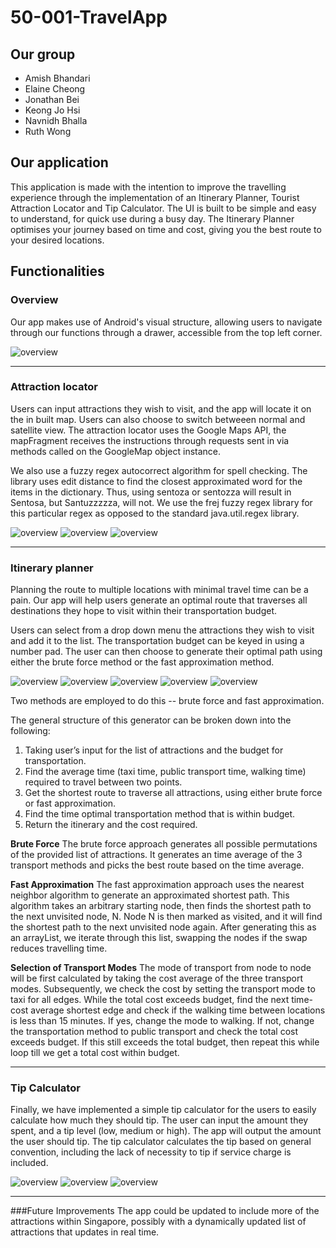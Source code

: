 # 50-001-TravelApp
## Our group
- Amish Bhandari
- Elaine Cheong
- Jonathan Bei
- Keong Jo Hsi
- Navnidh Bhalla
- Ruth Wong

## Our application
This application is made with the intention to improve the travelling experience through the implementation of an Itinerary Planner, Tourist Attraction Locator and Tip Calculator. The UI is built to be simple and easy to understand, for quick use during a busy day. The Itinerary Planner optimises your journey based on time and cost, giving you the best route to your desired locations.

## Functionalities
### Overview
Our app makes use of Android's visual structure, allowing users to navigate through our functions through a drawer, accessible from the top left corner.

![overview](https://github.com/amish995/50-001-TravelApp/blob/master/screenshots/App%20Drawer.png)

  ***
### Attraction locator
Users can input attractions they wish to visit, and the app will locate it on the in built map. Users can also choose to switch betweeen normal and satellite view.
The attraction locator uses the Google Maps API, the mapFragment receives the instructions through requests sent in via methods called on the GoogleMap object instance.

We also use a fuzzy regex autocorrect algorithm for spell checking. The library uses edit distance to find the closest approximated word for the items in the dictionary. Thus, using sentoza or sentozza will result in Sentosa, but Santuzzzzza, will not. We use the frej fuzzy regex library for this particular regex as opposed to the standard java.util.regex library.

![overview](https://github.com/amish995/50-001-TravelApp/blob/master/screenshots/Attraction%20Locator-1.png)
![overview](https://github.com/amish995/50-001-TravelApp/blob/master/screenshots/Attraction%20Locator-2.png)
![overview](https://github.com/amish995/50-001-TravelApp/blob/master/screenshots/Attraction%20Locator-3.png)

  ***
### Itinerary planner
Planning the route to multiple locations with minimal travel time can be a pain. Our app will help users generate an optimal route that traverses all destinations they hope to visit within their transportation budget.

Users can select from a drop down menu the attractions they wish to visit and add it to the list. The transportation budget can be keyed in using a number pad. The user can then choose to generate their optimal path using either the brute force method or the fast approximation method.

![overview](https://github.com/amish995/50-001-TravelApp/blob/master/screenshots/Itinerary%20Planner-1.png)
![overview](https://github.com/amish995/50-001-TravelApp/blob/master/screenshots/Itinerary%20Planner-2.png)
![overview](https://github.com/amish995/50-001-TravelApp/blob/master/screenshots/Itinerary%20Planner-3.png)
![overview](https://github.com/amish995/50-001-TravelApp/blob/master/screenshots/Itinerary%20Planner-4.png)
![overview](https://github.com/amish995/50-001-TravelApp/blob/master/screenshots/Itinerary%20Planner-5.png)



Two methods are employed to do this -- brute force and fast approximation.

The general structure of this generator can be broken down into the following:
1. Taking user’s input for the list of attractions and the budget for transportation.
2. Find the average time (taxi time, public transport time, walking time) required to travel between two points.
3. Get the shortest route to traverse all attractions, using either brute force or fast approximation.
4. Find the time optimal transportation method that is within budget.
5. Return the itinerary and the cost required.

**Brute Force**
The brute force approach generates all possible permutations of the provided list of attractions. It generates an time average of the 3 transport methods and picks the best route based on the time average.

**Fast Approximation**
The fast approximation approach uses the nearest neighbor algorithm to generate an approximated shortest path. This algorithm takes an arbitrary starting node, then finds the shortest path to the next unvisited node, N. Node N is then marked as visited, and it will find the shortest path to the next unvisited node again.
After generating this as an arrayList, we iterate through this list, swapping the nodes if the swap reduces travelling time.

**Selection of Transport Modes**
The mode of transport from node to node will be first calculated by taking the cost average of the three transport modes. Subsequently, we check the cost by setting the transport mode to taxi for all edges. While the total cost exceeds budget, find the next time-cost average shortest edge and check if the walking time between locations is less than 15 minutes. If yes, change the mode to walking. If not, change the transportation method to public transport and check the total cost exceeds budget. If this still exceeds the total budget, then repeat this while loop till we get a total cost within budget.

   ***
### Tip Calculator
Finally, we have implemented a simple tip calculator for the users to easily calculate how much they should tip. The user can input the amount they spent, and a tip level (low, medium or high). The app will output the amount the user should tip. The tip calculator calculates the tip based on general convention, including the lack of necessity to tip if service charge is included.

![overview](https://github.com/amish995/50-001-TravelApp/blob/master/screenshots/Tip1.png) ![overview](https://github.com/amish995/50-001-TravelApp/blob/master/screenshots/Tip2.png)
![overview](https://github.com/amish995/50-001-TravelApp/blob/master/screenshots/Tip3.png)

  ***
###Future Improvements
The app could be updated to include more of the attractions within Singapore, possibly with a dynamically updated list of attractions that updates in real time.
